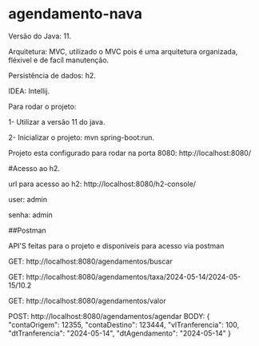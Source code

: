 # agendamento-nava

Versão do Java: 11.

Arquitetura: MVC, utilizado o MVC pois é uma arquitetura organizada, fléxivel e de facíl manutenção.

Persistência de dados: h2.  

IDEA: Intellij.

Para rodar o projeto:

1- Utilizar a versão 11 do java.

2- Inicializar o projeto: mvn spring-boot:run.

Projeto esta configurado para rodar na porta 8080: http://localhost:8080/

#Acesso ao h2.  

url para acesso ao h2: http://localhost:8080/h2-console/  

user: admin  

senha: admin  

##Postman

API'S feitas para o projeto e disponiveis para acesso via postman

GET: http://localhost:8080/agendamentos/buscar

GET: http://localhost:8080/agendamentos/taxa/2024-05-14/2024-05-15/10.2

GET: http://localhost:8080/agendamentos/valor

POST: http://localhost:8080/agendamentos/agendar
BODY: {
    "contaOrigem": 12355,
    "contaDestino": 123444,
    "vlTranferencia": 100,
    "dtTranferencia": "2024-05-14",
    "dtAgendamento": "2024-05-14"
}
